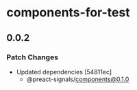 # components-for-test

## 0.0.2

### Patch Changes

- Updated dependencies [54811ec]
  - @preact-signals/components@0.1.0

